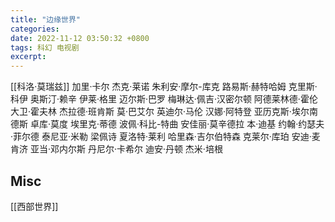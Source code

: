 ```yaml
---
title: "边缘世界"
categories: 
date: 2022-11-12 03:50:32 +0800
tags: 科幻 电视剧
excerpt: 
---
```



[[科洛·莫瑞兹]]
加里·卡尔
杰克·莱诺
朱利安·摩尔-库克
路易斯·赫特哈姆
克里斯·科伊
奥斯汀·赖辛
伊莱·格里
迈尔斯·巴罗
梅琳达·佩吉·汉密尔顿
阿德莱林德·霍伦
大卫·霍夫林
杰拉德·班肯斯
莫·巴艾尔
英迪尔·马伦
汉娜·阿特登
亚历克斯·埃尔南德斯
卓库·莫度
埃里克·蒂德
波佩·科比-特曲
安佳丽·莫辛德拉
本·迪基
约翰·约瑟夫·菲尔德
泰尼亚·米勒
梁佩诗
夏洛特·莱利
哈里森·吉尔伯特森
克莱尔·库珀
安迪·麦肯济
亚当·邓内尔斯
丹尼尔·卡希尔
迪安·丹顿
杰米·培根









## Misc

[[西部世界]]


